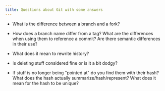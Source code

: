 ```yaml
---
title: Questions about Git with some answers
---
```


- What is the difference between a branch and a fork?

- How does a branch name differ from a tag? What are the differences when using them to reference a commit? Are there semantic differences in their use?

- What does it mean to rewrite history?

- Is deleting stuff considered fine or is it a bit dodgy?

- If stuff is no longer being "pointed at" do you find them with their hash? What does the hash actually summarize/hash/represent? What does it mean for the hash to be unique?
